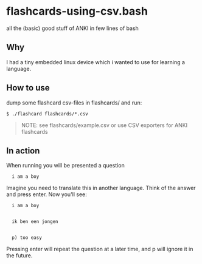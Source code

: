 flashcards-using-csv.bash
=========================

all the (basic) good stuff of ANKI in few lines of bash

## Why

I had a tiny embedded linux device which i wanted to use for learning a language.

## How to use 

dump some flashcard csv-files in flashcards/ and run:

    $ ./flashcard flashcards/*.csv

> NOTE: see flashcards/example.csv or use CSV exporters for ANKI flashcards

## In action

When running you will be presented a question

      i am a boy


Imagine you need to translate this in another language.
Think of the answer and press enter.
Now you'll see:

      i am a boy
      
      
      ik ben een jongen
      
      
      p) too easy     

Pressing enter will repeat the question at a later time, and p will ignore it in the future.

